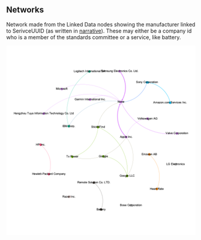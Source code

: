 ## Networks

Network made from the Linked Data nodes showing the manufacturer linked to SerivceUUID (as written in [narrative](../narrative)). These may either be a company id who is a member of the standards committee or a service, like battery.

![network](./fig/service_links.png)
